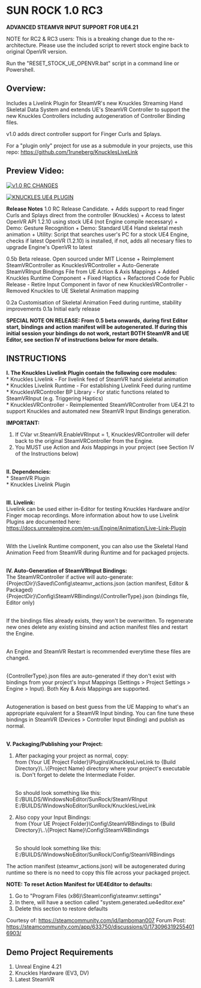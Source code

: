 # SUN ROCK 1.0 RC3
**ADVANCED STEAMVR INPUT SUPPORT FOR UE4.21**

NOTE for RC2 & RC3 users:
This is a breaking change due to the re-architecture. Please use the included script to revert stock engine back to original OpenVR version.

Run the "RESET_STOCK_UE_OPENVR.bat" script in a command line or Powershell. 


## Overview:
Includes a Livelink Plugin for SteamVR's new Knuckles Streaming Hand Skeletal Data System and extends UE's SteamVR Controller to support the new Knuckles Controllers including autogeneration of Controller Binding files.

v1.0 adds direct controller support for Finger Curls and Splays.

For a "plugin only" project for use as a submodule in your projects, use this repo:
https://github.com/1runeberg/KnucklesLiveLink

## Preview Video:

[![v1.0 RC CHANGES](http://img.youtube.com/vi/4NLeZIMcyZw/0.jpg)](http://www.youtube.com/watch?v=4NLeZIMcyZw "Version 1.0 RC Changes")

[![KNUCKLES UE4 PLUGIN](http://img.youtube.com/vi/OBLxaObZBaY/0.jpg)](http://www.youtube.com/watch?v=OBLxaObZBaY "Knuckles UE4 Plugin Overview")

**Release Notes**
1.0 RC Release Candidate.
    + Adds support to read finger Curls and Splays direct from the controller (Knuckles)
    + Access to latest OpenVR API 1.2.10 using stock UE4 (not Engine compile necessary)
    + Demo: Gesture Recognition
    + Demo: Standard UE4 Hand skeletal mesh animation
    + Utility: Script that searches user's PC for a stock UE4 Engine, checks if latest OpenVR (1.2.10) is installed, if not, adds all necesary files to upgrade Engine's OpenVR to latest

0.5b Beta release. Open sourced under MIT License
     + Reimplement SteamVRController as KnucklesVRController
     + Auto-Generate SteamVRInput Bindings File from UE Action & Axis Mappings
     + Added Knuckles Runtime Component
     + Fixed Haptics
     + Refactored Code for Public Release
        - Retire Input Component in favor of new KnucklesVRController
        - Removed Knuckles to UE Skeletal Animation mapping 

0.2a Customisation of Skeletal Animation Feed during runtime, stability improvements
0.1a Initial early release

**SPECIAL NOTE ON RELEASE: From 0.5 beta onwards, during first Editor start, bindings and action manifest will be autogenerated. If during this initial session your bindings do not work, restart BOTH SteamVR and UE Editor, see section IV of instructions below for more details.**

## INSTRUCTIONS
**I. The Knuckles Livelink Plugin contain the following core modules:** <br />
    * Knuckles Livelink - For livelink feed of SteamVR hand skeletal animation<br />
    * Knuckles Livelink Runtime - For establishing Livelink Feed during runtime<br />
    * KnucklesVRController BP Library - For static functions related to SteamVRInput (e.g. Triggering Haptics)<br />
    * KnucklesVRController - Reimplemented SteamVRController from UE4.21 to support Knuckles and automated new SteamVR Input Bindings generation.<br />
    
**IMPORTANT:** 
1. If CVar vr.SteamVR.EnableVRInput = 1, KnucklesVRController will defer back to the original SteamVRController from the Engine.
2. You MUST use Action and Axis Mappings in your project (see Section IV of the Instructions below)<br /><br />

**II. Dependencies:** <br />
    * SteamVR Plugin<br />
    * Knuckles Livelink Plugin<br /><br />

**III. Livelink:** <br />
    Livelink can be used either in-Editor for testing Knuckles Hardware and/or Finger mocap recordings. 
    More information about how to use Livelink Plugins are documented here:<br />
    https://docs.unrealengine.com/en-us/Engine/Animation/Live-Link-Plugin<br /><br />

With the Livelink Runtime component, you can also use the Skeletal Hand Animation Feed from SteamVR during Runtime and for packaged projects.<br /><br />

**IV. Auto-Generation of SteamVRInput Bindings:** <br />
    The SteamVRController if active will auto-generate:<br />
        {ProjectDir}\Saved\Config\steamvr_actions.json (action manifest, Editor & Packaged)<br />
        {ProjectDir}\Config\SteamVRBindings\\{ControllerType}.json (bindings file, Editor only)<br /><br />
    
If the bindings files already exists, they won't be overwritten. To regenerate new ones delete any existing binsind and action manifest files and restart the Engine.<br /><br />

An Engine and SteamVR Restart is recommended everytime these files are changed.<br /><br />

{ControllerType}.json files are auto-generated if they don't exist with bindings from your project's Input Mappings (Settings > Project Settings > Engine > Input). Both Key & Axis Mappings are supported.<br /><br />

Autogeneration is based on best guess from the UE Mapping to what's an appropriate equivalent for a SteamVR Input binding. You can fine tune these bindings in SteamVR (Devices > Controller Input Binding) and publish as normal.<br /><br />

**V. Packaging/Publishing your Project:** <br />
1. After packaging your project as normal, copy:<br />
    from {Your UE Project Folder}\Plugins\KnucklesLiveLink to {Build Directory}\\..\\{Project Name} directory where your project's executable is. Don't forget to delete the Intermediate Folder.<br /><br />

    So should look something like this:
    E:/BUILDS/WindowsNoEditor/SunRock/SteamVRInput
    E:/BUILDS/WindowsNoEditor/SunRock/KnucklesLiveLink
    
2. Also copy your Input Bindings:<br />
   from {Your UE Project Folder}\Config\SteamVRBindings to {Build Directory}\\..\\{Project Name}\Config\SteamVRBindings<br /><br />

    So should look something like this:
    E:/BUILDS/WindowsNoEditor/SunRock/Config/SteamVRBindings

The action manifest (steamvr_actions.json) will be autogenerated during runtime so there is no need to copy this file across your packaged project.<br />
   

**NOTE: To reset Action Manifest for UE4Editor to defaults:**

1. Go to "Program Files (x86)\Steam\config\steamvr.settings"
2. In there, will have a section called "system.generated.ue4editor.exe"
3. Delete this section to restore defaults 

Courtesy of: https://steamcommunity.com/id/lamboman007
Forum Post: https://steamcommunity.com/app/633750/discussions/0/1730963192554016903/

## Demo Project Requirements

1. Unreal Engine 4.21
2. Knuckles Hardware (EV3, DV)
3. Latest SteamVR

